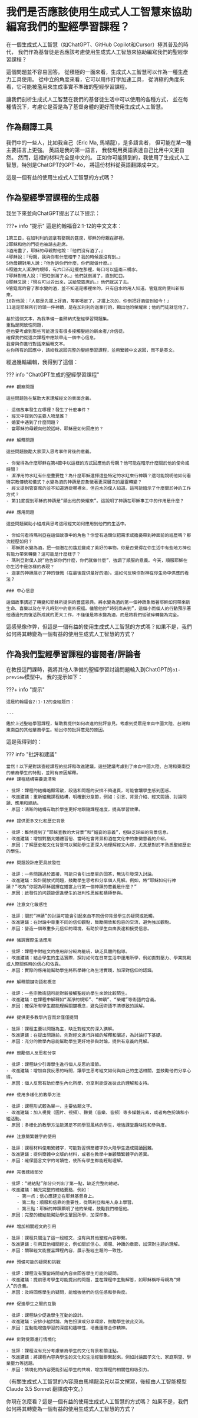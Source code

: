 # 我們是否應該使用生成式人工智慧來協助編寫我們的聖經學習課程？

在一個生成式人工智慧（如ChatGPT、GitHub Copilot和Cursor）極其普及的時代，
我們作為基督徒是否應該考慮使用生成式人工智慧來協助編寫我們的聖經學習課程？

這個問題並不容易回答。
從積極的一面來看，生成式人工智慧可以作為一種生產力工具使用。
從中立的角度來看，它可以用作打字加速工具，
從消極的角度來看，它可能被濫用來生成事實不準確的聖經學習課程。

讓我們剖析生成式人工智慧在我們的基督徒生活中可以使用的各種方式，
並在每種情況下，考慮它是否是為了基督身體的更好而使用生成式人工智慧。

## 作為翻譯工具

我們中的一些人，比如我自己（Eric Ma, 馬靖龍），是多語言者，
但可能在某一種主要語言上更強。
英語是我的第一語言，
我發現用英語表達自己比用中文更自然。
然而，這裡的材料完全是中文的。
正如你可能猜到的，我使用了生成式人工智慧，特別是ChatGPT的GPT-4o，
將這份材料從英語翻譯成中文。

這是一個有益的使用生成式人工智慧的方式嗎？

## 作為聖經學習課程的生成器

我坐下來並向ChatGPT提出了以下提示：

???+ info "提示"
    這是約翰福音2:1-12的中文文本：

    1第三日，在加利利的迦拿有娶親的筵席，耶穌的母親在那裡。
    2耶穌和他的門徒也被請去赴席。
    3酒用盡了，耶穌的母親對他說：『他們沒有酒了。』
    4耶穌說：『母親，我與你有什麼相干？我的時候還沒有到。』
    5他母親對用人說：『他告訴你們什麼，你們就做什麼。』
    6照猶太人潔淨的規矩，有六口石缸擺在那裡，每口可以盛兩三桶水。
    7耶穌對用人說：『把缸倒滿了水。』他們就倒滿了，直到缸口。
    8耶穌又說：『現在可以舀出來，送給管筵席的。』他們就送了去。
    9管筵席的嘗了那水變的酒，並不知道是哪裡來的，只有舀水的用人知道。管筵席的便叫新郎來，
    10對他說：『人都是先擺上好酒，等客喝足了，才擺上次的，你倒把好酒留到如今！』
    11這是耶穌所行的頭一件神蹟，是在加利利的迦拿行的，顯出他的榮耀來；他的門徒就信他了。

    基於這個文本，為我準備一套歸納式聖經學習問題集。
    重點是開放性問題，
    但也要考慮到那些可能還沒有很多接觸聖經的新來者/非信徒。
    確保我們從這次課程中應該帶走一個中心信息。
    我會與你進行對話來編輯文本。
    在你所有的回應中，請給我返回完整的聖經學習課程，並用繁體中文返回，而不是英文。

經過幾輪編輯，我得到了這個：

??? info "ChatGPT生成的聖經學習課程"

    ### 觀察問題

    這些問題旨在幫助大家理解經文的表面含義。

    - 這個故事發生在哪裡？發生了什麼事件？
    - 經文中提到的主要人物是誰？
    - 婚宴中遇到了什麼問題？
    - 當耶穌的母親向他說話時，耶穌是如何回應的？

    ### 解釋問題

    這些問題鼓勵大家深入思考事件背後的意義。

    - 你覺得為什麼耶穌在第4節中以這樣的方式回應他的母親？他可能在暗示什麼關於他的使命或時間？
    - 潔淨用的水缸有什麼重要性？為什麼耶穌選擇這些特定的水缸來行神蹟？這可能說明他如何看待宗教傳統和儀式？水變為酒的神蹟是否象徵著更深層次的屬靈轉變？
    - 經文提到管宴席的並不知道酒從哪裡來，但舀水的僕人知道。這可能暗示了什麼關於神的工作方式？
    - 第11節提到耶穌的神蹟是“顯出他的榮耀來”。這說明了神蹟在耶穌事工中的作用是什麼？

    ### 應用問題

    這些問題幫助小組成員思考這段經文如何應用到他們的生活中。

    - 你如何看待瑪利亞在這個故事中的角色？你曾有過類似把需求或擔憂帶到神面前的經歷嗎？那次經歷如何？
    - 耶穌將水變為酒，把一個潛在的尷尬變成了美好的事物。你是否覺得在你生活中有些地方神也有能力帶來轉變？這可能是什麼樣子？
    - 瑪利亞對僕人說“他告訴你們什麼，你們就做什麼”，強調了順服的意義。今天，順服耶穌在你生活中是怎樣的表現？
    - 迦拿的神蹟展示了神的慷慨（在最後提供最好的酒）。這如何反映你對神在你生命中供應的看法？

    ### 中心信息

    這個故事講述了轉變和耶穌所提供的豐盛恩典。將水變為酒的第一個神蹟象徵著耶穌如何帶來新生命、喜樂以及在平凡時刻中的意外祝福。儘管他的“時刻尚未到”，這個小而個人的行動預示著他通過死而復活所成就的更大工作，不僅僅是將水變為酒，而是將我們從破碎轉變為完全。

這感覺像作弊，但這是一個有益的使用生成式人工智慧的方式嗎？如果不是，我們如何將其轉變為一個有益的使用生成式人工智慧的方式？

## 作為我們聖經學習課程的審閱者/評論者

在教授這門課時，我將其他人準備的聖經學習討論問題輸入到ChatGPT的`o1-preview`模型中。
我的提示如下：

???+ info "提示"

    這是約翰福音2:1-12的查經題目：

    ...

    鑑於上述聖經學習課程，幫助我提供如何改進的批評意見。考慮到受眾是來自中國大陸、台灣和東南亞的其他華裔學生。給出你的批評意見的原因。

這是我得到的：

??? info "批評和建議"

    當然！以下是對該查經課程的批評和改進建議，這些建議考慮到了來自中國大陸、台灣和東南亞的華裔學生的特點，並附有原因解釋。
    ### 課程結構需要更清晰

    - 批評：課程的結構略顯零散，段落和問題的安排不夠連貫，可能會讓學生感到困惑。
    - 改進建議：重新組織課程結構，明確劃分章節，例如：引言、背景介紹、經文閱讀、討論問題、應用和總結。
    - 原因：清晰的結構有助於學生更好地跟隨課程進度，提高學習效果。

    ### 提供更多文化和歷史背景

    - 批評：雖然提到了“耶穌宣教的大背景”和“婚宴的意義”，但缺乏詳細的背景信息。
    - 改進建議：增加對猶太婚禮習俗、當時社會背景和酒在文化中的象徵意義的介紹。
    - 原因：了解歷史和文化背景可以幫助學生更深入地理解經文內容，尤其是對於不熟悉聖經歷史的學生。

    ### 問題設計應更具啟發性

    - 批評：一些問題過於直接，可能只會引出簡單的回答，無法引發深入討論。
    - 改進建議：設計開放式問題，鼓勵學生思考和分享個人見解。例如，將“耶穌如何行神蹟？”改為“你認為耶穌選擇在婚宴上行第一個神蹟的意義是什麼？”
    - 原因：啟發性的问题能促進學生的批判性思維和積極參與。

    ### 注意文化敏感性

    - 批評：關於“神蹟”的討論可能會引起來自不同信仰背景學生的疑問或抵觸。
    - 改進建議：在討論中尊重不同的信仰觀點，鼓勵開放和包容的交流，避免強加觀點。
    - 原因：營造一個尊重多元信仰的環境，有助於學生自由表達和接受信息。

    ### 強調實際生活應用

    - 批評：課程中對經文的應用部分較為籠統，缺乏具體的指導。
    - 改進建議：結合學生的生活實際，探討如何在日常生活中運用所學，例如面對壓力、學業挑戰或人際關係時的信心和依靠。
    - 原因：實際的應用能幫助學生將所學轉化為生活實踐，加深對信仰的認識。

    ### 解釋關鍵術語和概念

    - 批評：一些宗教術語可能對新接觸聖經的學生來說比較陌生。
    - 改進建議：在課程中解釋如“潔淨的規矩”、“神蹟”、“榮耀”等術語的含義。
    - 原因：確保所有學生都能理解關鍵概念，避免因術語不清導致的誤解。

    ### 提供更多教學內容而非僅僅提問

    - 批評：課程主要以問題為主，缺乏對經文的深入講解。
    - 改進建議：在提出問題前，先對經文進行詳細的解釋和闡述，為討論打下基礎。
    - 原因：充分的教學內容能幫助學生更好地參與討論，提供有意義的見解。

    ### 鼓勵個人反思和分享

    - 批評：課程缺少引導學生進行個人反思的環節。
    - 改進建議：增加自我反思的時間，讓學生思考經文如何與自己的生活相關，並鼓勵他們分享心得。
    - 原因：個人反思有助於學生內化所學，分享則能促進彼此的理解和支持。

    ### 使用多樣化的教學方法

    - 批評：課程形式較為單一，主要依賴文字。
    - 改進建議：加入視覺（圖片、視頻）、聽覺（音樂、音頻）等多媒體元素，或者角色扮演和小組活動。
    - 原因：多樣化的教學方法能滿足不同學習風格的學生，增強課堂趣味性和參與度。

    ### 注意簡繁體字的使用

    - 批評：課程材料使用繁體字，可能對習慣簡體字的大陸學生造成閱讀困難。
    - 改進建議：提供簡體中文版的材料，或者在教學中兼顧簡繁體字的差異。
    - 原因：確保語言文字的可讀性，使所有學生都能輕鬆理解。

    ### 完善總結部分

    - 批評：“總結點”部分只列出了第一點，缺乏完整的總結。
    - 改進建議：補充完整的總結要點，例如：
        - 第一点：信心應建立在耶穌基督身上。
        - 第二點：順服和信靠的重要性，從瑪利亞和用人身上學習。
        - 第三點：耶穌的神蹟顯明了他的榮耀，鼓勵我們相信他。
    - 原因：完整的總結能幫助學生鞏固所學，加深印象。

    ### 增加相關經文的引用

    - 批評：課程只關注了這一段經文，沒有與其他聖經內容聯繫。
    - 改進建議：引用其他相關經文，例如關於信心、順服、神蹟的章節，加深對主題的理解。
    - 原因：關聯經文能豐富課程內容，展示聖經主題的一致性。

    ### 預備可能的疑問和挑戰

    - 批評：課程沒有預留時間或內容來回答學生可能的疑問。
    - 改進建議：提前思考學生可能提出的問題，並在課程中主動解答，如耶穌稱呼母親為“婦人”的含義。
    - 原因：及時回應學生的疑問，能增強他們的信任感和參與度。

    ### 促進學生之間的互動

    - 批評：課程缺少促進學生互動的設計。
    - 改進建議：安排小組討論、角色扮演或分享環節，鼓勵學生彼此交流。
    - 原因：互動能增強學習的深度和趣味性，培養團隊合作精神。

    ### 針對受眾進行情境化

    - 批評：課程沒有充分考慮華裔學生的文化背景和關注點。
    - 改進建議：將課程內容與學生的文化和生活經驗聯繫起來，例如討論面子文化、家庭期望、學業壓力等話題。
    - 原因：情境化的內容更能引起學生的共鳴，增加課程的相關性和吸引力。

（有關生成式人工智慧的內容原由馬靖龍弟兄以英文撰寫，後經由人工智能模型 Claude 3.5 Sonnet 翻譯成中文。）

你現在怎麼看？這是一個有益的使用生成式人工智慧的方式嗎？
如果不是，我們如何將其轉變為一個有益的使用生成式人工智慧的方式？
